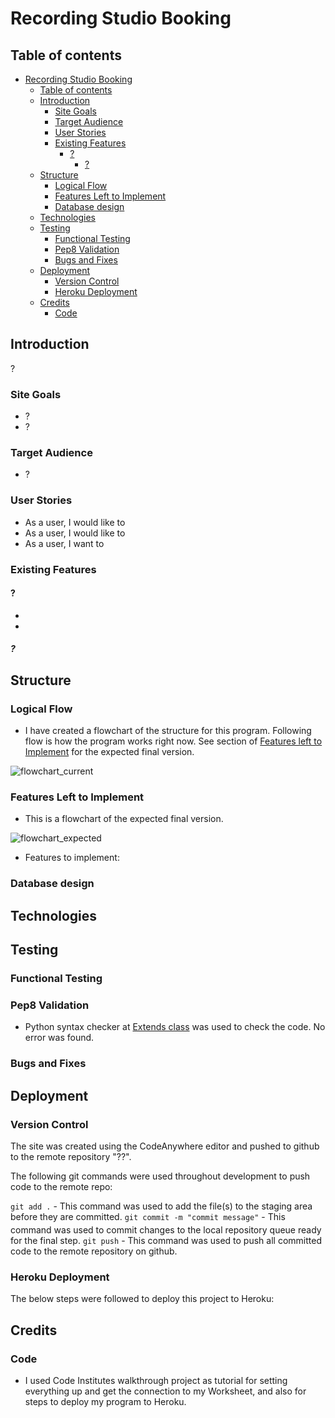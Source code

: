 # Recording Studio Booking

## Table of contents

- [Recording Studio Booking](#recording-studio-booking)
  - [Table of contents](#table-of-contents)
  - [Introduction](#introduction)
    - [Site Goals](#site-goals)
    - [Target Audience](#target-audience)
    - [User Stories](#user-stories)
    - [Existing Features](#existing-features)
      - [?](#)
        - [?](#-1)
  - [Structure](#structure)
    - [Logical Flow](#logical-flow)
    - [Features Left to Implement](#features-left-to-implement)
    - [Database design](#database-design)
  - [Technologies](#technologies)
  - [Testing](#testing)
    - [Functional Testing](#functional-testing)
    - [Pep8 Validation](#pep8-validation)
    - [Bugs and Fixes](#bugs-and-fixes)
  - [Deployment](#deployment)
    - [Version Control](#version-control)
    - [Heroku Deployment](#heroku-deployment)
  - [Credits](#credits)
    - [Code](#code)

## Introduction

?

### Site Goals

* ?
* ?

### Target Audience

* ?

### User Stories

* As a user, I would like to 
* As a user, I would like to 
* As a user, I want to 

### Existing Features

#### ?

* 


* 

##### ?



## Structure

### Logical Flow

* I have created a flowchart of the structure for this program. Following flow is how the program works right now. See section of [Features left to Implement](#features-left-to-implement) for the expected final version.

![flowchart_current]()

### Features Left to Implement

* This is a flowchart of the expected final version.

![flowchart_expected]()

* Features to implement:

### Database design


## Technologies


## Testing

### Functional Testing



### Pep8 Validation

* Python syntax checker at [Extends class](https://extendsclass.com/python-tester.html) was used to check the code. No error was found.

### Bugs and Fixes



## Deployment

### Version Control

The site was created using the CodeAnywhere editor and pushed to github to the remote repository "??".

The following git commands were used throughout development to push code to the remote repo:

```git add .``` - This command was used to add the file(s) to the staging area before they are committed.
```git commit -m "commit message"``` - This command was used to commit changes to the local repository queue ready for the final step.
```git push``` - This command was used to push all committed code to the remote repository on github.

### Heroku Deployment

The below steps were followed to deploy this project to Heroku:



## Credits

### Code

* I used Code Institutes walkthrough project as tutorial for setting everything up and get the connection to my Worksheet, and also for steps to deploy my program to Heroku.